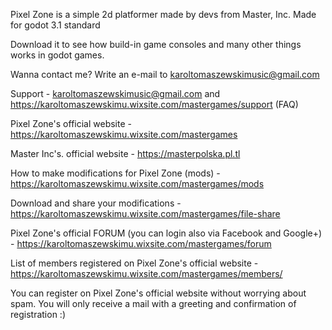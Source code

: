 Pixel Zone is a simple 2d platformer made by devs from Master, Inc. Made for godot 3.1 standard

Download it to see how build-in game consoles and many other things works in godot games.

Wanna contact me? Write an e-mail to karoltomaszewskimusic@gmail.com

Support - karoltomaszewskimusic@gmail.com and https://karoltomaszewskimu.wixsite.com/mastergames/support (FAQ)

Pixel Zone's official website - https://karoltomaszewskimu.wixsite.com/mastergames

Master Inc's. official website - https://masterpolska.pl.tl

How to make modifications for Pixel Zone (mods) - https://karoltomaszewskimu.wixsite.com/mastergames/mods

Download and share your modifications - https://karoltomaszewskimu.wixsite.com/mastergames/file-share

Pixel Zone's official FORUM (you can login also via Facebook and Google+) - https://karoltomaszewskimu.wixsite.com/mastergames/forum

List of members registered on Pixel Zone's official website - https://karoltomaszewskimu.wixsite.com/mastergames/members/

You can register on Pixel Zone's official website without worrying about spam. You will only receive a mail with a greeting and 
confirmation of registration :)